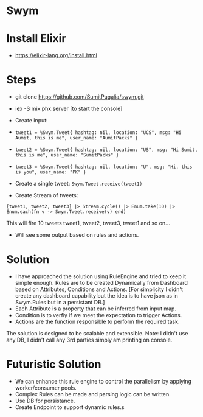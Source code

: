 # Swym

# Install Elixir
- https://elixir-lang.org/install.html

# Steps
- git clone https://github.com/SumitPugalia/swym.git

- iex -S mix phx.server [to start the console]

- Create input:
 - `tweet1 = %Swym.Tweet{
              hashtag: nil,
              location: "UCS",
              msg: "Hi Aumit, this is me",
              user_name: "AumitPacks"
            }`
 - `tweet2 = %Swym.Tweet{
              hashtag: nil,
              location: "US",
              msg: "Hi Sumit, this is me",
              user_name: "SumitPacks"
            }`
 - `tweet3 = %Swym.Tweet{
              hashtag: nil,
              location: "U",
              msg: "Hi, this is you",
              user_name: "PK"
            }`

- Create a single tweet:
 `Swym.Tweet.receive(tweet1)`

- Create Stream of tweets:

`[tweet1, tweet2, tweet3] |> Stream.cycle() |> Enum.take(10) |> Enum.each(fn v -> Swym.Tweet.receive(v) end)`

This will fire 10 tweets tweet1, tweet2, tweet3, tweet1 and so on...

- Will see some output based on rules and actions.

# Solution
- I have approached the solution using RuleEngine and tried to keep it simple enough.
Rules are to be created Dynamically from Dashboard based on Attributes, Conditions and Actions. 
[For simplicity I didn't create any dashboard capability but the idea is to have json as in Swym.Rules but in a persistant DB.]
- Each Attribute is a property that can be inferred from input map.
- Condition is to verfiy if we meet the expectation to trigger Actions.
- Actions are the function responsible to perform the required task.

The solution is designed to be scalable and extensible.
Note: I didn't use any DB, I didn't call any 3rd parties simply am printing on console.


# Futuristic Solution

- We can enhance this rule engine to control the parallelism by applying worker/consumer pools.
- Complex Rules can be made and parsing logic can be written.
- Use DB for persistance.
- Create Endpoint to support dynamic rules.s 
